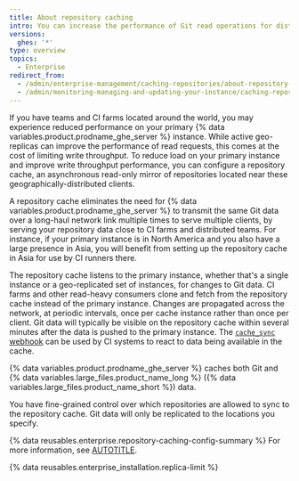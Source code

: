 ```yaml
---
title: About repository caching
intro: You can increase the performance of Git read operations for distributed teams and CI farms with repository caching.
versions:
  ghes: '*'
type: overview
topics:
  - Enterprise
redirect_from:
  - /admin/enterprise-management/caching-repositories/about-repository-caching
  - /admin/monitoring-managing-and-updating-your-instance/caching-repositories/about-repository-caching
---
```


If you have teams and CI farms located around the world, you may experience reduced performance on your primary {% data variables.product.prodname_ghe_server %} instance. While active geo-replicas can improve the performance of read requests, this comes at the cost of limiting write throughput. To reduce load on your primary instance and improve write throughput performance, you can configure a repository cache, an asynchronous read-only mirror of repositories located near these geographically-distributed clients.

A repository cache eliminates the need for {% data variables.product.prodname_ghe_server %} to transmit the same Git data over a long-haul network link multiple times to serve multiple clients, by serving your repository data close to CI farms and distributed teams. For instance, if your primary instance is in North America and you also have a large presence in Asia, you will benefit from setting up the repository cache in Asia for use by CI runners there.

The repository cache listens to the primary instance, whether that's a single instance or a geo-replicated set of instances, for changes to Git data. CI farms and other read-heavy consumers clone and fetch from the repository cache instead of the primary instance. Changes are propagated across the network, at periodic intervals, once per cache instance rather than once per client. Git data will typically be visible on the repository cache within several minutes after the data is pushed to the primary instance. The [`cache_sync` webhook](/webhooks-and-events/webhooks/webhook-events-and-payloads#cache_sync) can be used by CI systems to react to data being available in the cache.

{% data variables.product.prodname_ghe_server %} caches both Git and {% data variables.large_files.product_name_long %} ({% data variables.large_files.product_name_short %}) data.

You have fine-grained control over which repositories are allowed to sync to the repository cache. Git data will only be replicated to the locations you specify.

{% data reusables.enterprise.repository-caching-config-summary %} For more information, see [AUTOTITLE](/admin/enterprise-management/caching-repositories/configuring-a-repository-cache).

{% data reusables.enterprise_installation.replica-limit %}
